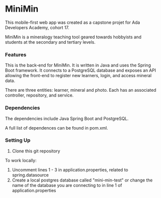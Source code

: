 # MiniMin 

This mobile-first web app was created as a capstone projet for Ada Developers Academy, cohort 17. 

MiniMin is a mineralogy teaching tool geared towards hobbyists and students at the secondary and tertiary levels. 

### Features

This is the back-end for MiniMin. It is written in Java and uses the Spring Boot framework. It connects to a PostgreSQL database and exposes an API allowing the front-end to register new learners, login, and access mineral data.

There are three entities: learner, mineral and photo. Each has an associated controller, repository, and service. 

### Dependencies

The dependencies include Java Spring Boot and PostgreSQL. 

A full list of dependences can be found in pom.xml. 

### Setting Up

1. Clone this git repository 

To work locally: 

1. Uncomment lines 1 - 3 in application.properties, related to spring.datasource
2. Create a local postgres database called "mini-min-test" or change the name of the database you are connecting to in line 1 of application.properties 
